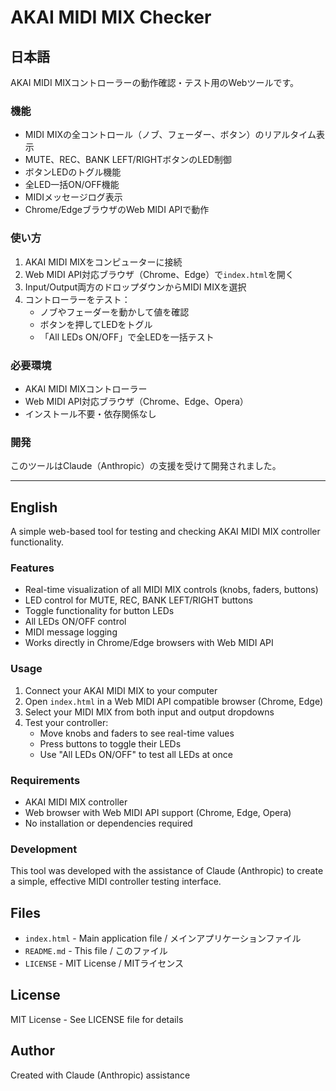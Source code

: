# AKAI MIDI MIX Checker

## 日本語

AKAI MIDI MIXコントローラーの動作確認・テスト用のWebツールです。

### 機能

- MIDI MIXの全コントロール（ノブ、フェーダー、ボタン）のリアルタイム表示
- MUTE、REC、BANK LEFT/RIGHTボタンのLED制御
- ボタンLEDのトグル機能
- 全LED一括ON/OFF機能
- MIDIメッセージログ表示
- Chrome/EdgeブラウザのWeb MIDI APIで動作

### 使い方

1. AKAI MIDI MIXをコンピューターに接続
2. Web MIDI API対応ブラウザ（Chrome、Edge）で`index.html`を開く
3. Input/Output両方のドロップダウンからMIDI MIXを選択
4. コントローラーをテスト：
   - ノブやフェーダーを動かして値を確認
   - ボタンを押してLEDをトグル
   - 「All LEDs ON/OFF」で全LEDを一括テスト

### 必要環境

- AKAI MIDI MIXコントローラー
- Web MIDI API対応ブラウザ（Chrome、Edge、Opera）
- インストール不要・依存関係なし

### 開発

このツールはClaude（Anthropic）の支援を受けて開発されました。

---

## English

A simple web-based tool for testing and checking AKAI MIDI MIX controller functionality.

### Features

- Real-time visualization of all MIDI MIX controls (knobs, faders, buttons)
- LED control for MUTE, REC, BANK LEFT/RIGHT buttons
- Toggle functionality for button LEDs
- All LEDs ON/OFF control
- MIDI message logging
- Works directly in Chrome/Edge browsers with Web MIDI API

### Usage

1. Connect your AKAI MIDI MIX to your computer
2. Open `index.html` in a Web MIDI API compatible browser (Chrome, Edge)
3. Select your MIDI MIX from both input and output dropdowns
4. Test your controller:
   - Move knobs and faders to see real-time values
   - Press buttons to toggle their LEDs
   - Use "All LEDs ON/OFF" to test all LEDs at once

### Requirements

- AKAI MIDI MIX controller
- Web browser with Web MIDI API support (Chrome, Edge, Opera)
- No installation or dependencies required

### Development

This tool was developed with the assistance of Claude (Anthropic) to create a simple, effective MIDI controller testing interface.

## Files

- `index.html` - Main application file / メインアプリケーションファイル
- `README.md` - This file / このファイル
- `LICENSE` - MIT License / MITライセンス

## License

MIT License - See LICENSE file for details

## Author

Created with Claude (Anthropic) assistance